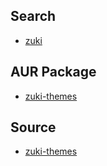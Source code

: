 

## Search

* [zuki](https://aur.archlinux.org/packages?O=0&SeB=nd&K=zuki&outdated=&SB=p&SO=d&PP=50&submit=Go)


## AUR Package

* [zuki-themes](https://aur.archlinux.org/packages/zuki-themes)


## Source

* [zuki-themes](https://github.com/lassekongo83/zuki-themes)

